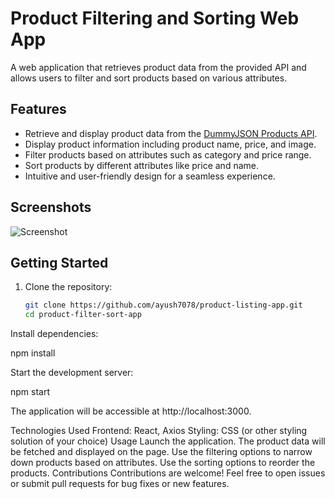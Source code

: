 # Product Filtering and Sorting Web App

A web application that retrieves product data from the provided API and allows users to filter and sort products based on various attributes.

## Features

- Retrieve and display product data from the [DummyJSON Products API](https://dummyjson.com/docs/products).
- Display product information including product name, price, and image.
- Filter products based on attributes such as category and price range.
- Sort products by different attributes like price and name.
- Intuitive and user-friendly design for a seamless experience.

## Screenshots

![Screenshot](./screenshot.png)

## Getting Started

1. Clone the repository:
   ```bash
   git clone https://github.com/ayush7078/product-listing-app.git
   cd product-filter-sort-app

Install dependencies:

npm install


Start the development server:

npm start

The application will be accessible at http://localhost:3000.

Technologies Used
Frontend: React, Axios
Styling: CSS (or other styling solution of your choice)
Usage
Launch the application.
The product data will be fetched and displayed on the page.
Use the filtering options to narrow down products based on attributes.
Use the sorting options to reorder the products.
Contributions
Contributions are welcome! Feel free to open issues or submit pull requests for bug fixes or new features.
